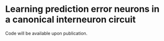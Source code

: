 # Learning prediction error neurons in a canonical interneuron circuit

Code will be available upon publication.
